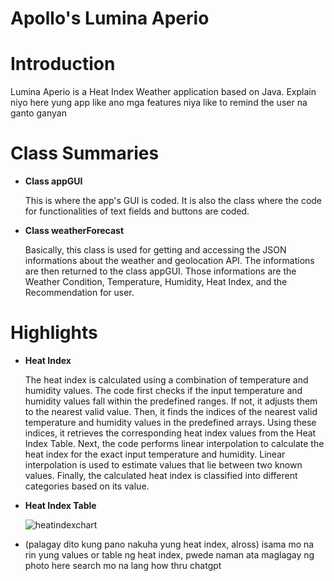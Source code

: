 # Apollo's Lumina Aperio
# Introduction
<p>Lumina Aperio is a Heat Index Weather application based on Java. Explain niyo here yung app like ano mga features niya like to remind the user na ganto ganyan </p>


# Class Summaries
- **Class appGUI**
  <p>This is where the app's GUI is coded. It is also the class where the code for functionalities of text fields and buttons are coded.</p>
- **Class weatherForecast**
  <p>Basically, this class is used for getting and accessing the JSON informations about the weather and geolocation API. The informations are then returned to the class appGUI. Those informations are the Weather Condition, Temperature, Humidity, Heat Index, and the Recommendation for user.</p>

# Highlights
- **Heat Index**
  <p>The heat index is calculated using a combination of temperature and humidity values. The code first checks if the input temperature and humidity values fall within the predefined ranges. If not, it adjusts them to the nearest valid value. Then, it finds the indices of the nearest valid temperature and humidity values in the predefined arrays. Using these indices, it retrieves the corresponding heat index values from the Heat Index Table. Next, the code performs linear interpolation to calculate the heat index for the exact input temperature and humidity. Linear interpolation is used to estimate values that lie between two known values. Finally, the calculated heat index is classified into different categories based on its value.<p>

- **Heat Index Table**<p>
  ![heatindexchart](https://github.com/Allen-Pesigan/Apollo/assets/168507604/a9a33018-4ff3-45b4-8dd7-ba314fc52461)

  
- (palagay dito kung pano nakuha yung heat index, alross) isama mo na rin yung values or table ng heat index, pwede naman ata maglagay ng photo here search mo na lang how thru chatgpt

